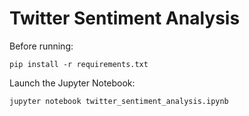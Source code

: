 # Twitter Sentiment Analysis

Before running:

	pip install -r requirements.txt

Launch the Jupyter Notebook:

	jupyter notebook twitter_sentiment_analysis.ipynb
